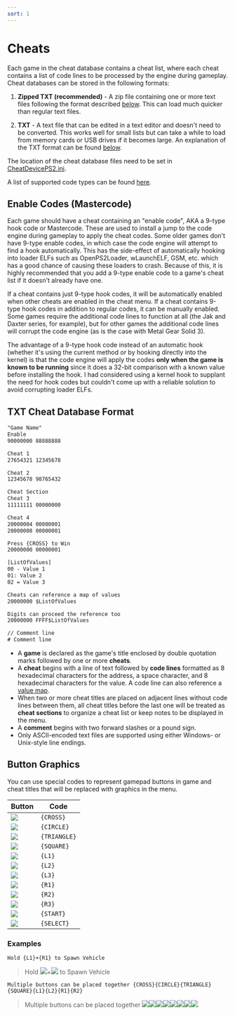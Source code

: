 ```yaml
---
sort: 1
---
```


# Cheats

Each game in the cheat database contains a cheat list, where each cheat contains a list of code lines to be processed by the engine during gameplay. Cheat databases can be stored in the following formats:

1. **Zipped TXT (recommended)** - A zip file containing one or more text files following the format described [below](#txt-cheat-database-format). This can load much quicker than regular text files.

2. **TXT** - A text file that can be edited in a text editor and doesn't need to be converted. This works well for small lists but can take a while to load from memory cards or USB drives if it becomes large. An explanation of the TXT format can be found [below](#txt-cheat-database-format).

The location of the cheat database files need to be set in [CheatDevicePS2.ini](./Settings.md).

A list of supported code types can be found [here](./Code-Types.md).

## Enable Codes (Mastercode)
Each game should have a cheat containing an "enable code", AKA a 9-type hook code or Mastercode. These are used to install a jump to the code engine during gameplay to apply the cheat codes. Some older games don't have 9-type enable codes, in which case the code engine will attempt to find a hook automatically. This has the side-effect of automatically hooking into loader ELFs such as OpenPS2Loader, wLaunchELF, GSM, etc. which has a good chance of causing these loaders to crash. Because of this, it is highly recommended that you add a 9-type enable code to a game's cheat list if it doesn't already have one.

If a cheat contains just 9-type hook codes, it will be automatically enabled when other cheats are enabled in the cheat menu. If a cheat contains 9-type hook codes in addition to regular codes, it can be manually enabled. Some games require the additional code lines to function at all (the Jak and Daxter series, for example), but for other games the additional code lines will corrupt the code engine (as is the case with Metal Gear Solid 3).

The advantage of a 9-type hook code instead of an automatic hook (whether it's using the current method or by hooking directly into the kernel) is that the code engine will apply the codes **only when the game is known to be running** since it does a 32-bit comparison with a known value before installing the hook. I had considered using a kernel hook to supplant the need for hook codes but couldn't come up with a reliable solution to avoid corrupting loader ELFs.

## TXT Cheat Database Format

```txt
"Game Name"
Enable
90000000 88888888

Cheat 1
27654321 12345678

Cheat 2
12345678 98765432

Cheat Section
Cheat 3
11111111 00000000

Cheat 4
20000004 00000001
20000008 00000001

Press {CROSS} to Win
20000000 00000001

[ListOfValues]
00 - Value 1
01: Value 2
02 = Value 3

Cheats can reference a map of values
20000000 $ListOfValues

Digits can proceed the reference too
20000000 FFFF$ListOfValues

// Comment line
# Comment line
```

* A **game** is declared as the game's title enclosed by double quotation marks followed by one or more **cheats**.
* A **cheat** begins with a line of text followed by **code lines** formatted as 8 hexadecimal characters for the address, a space character, and 8 hexadecimal characters for the value. A code line can also reference a [value map](Value-Mapped-Cheats.md).
* When two or more cheat titles are placed on adjacent lines without code lines between them, all cheat titles before the last one will be treated as **cheat sections** to organize a cheat list or keep notes to be displayed in the menu.
* A **comment** begins with two forward slashes or a pound sign.
* Only ASCII-encoded text files are supported using either Windows- or Unix-style line endings.

## Button Graphics

You can use special codes to represent gamepad buttons in game and cheat titles that will be replaced with graphics in the menu.

|Button|Code|
|---|---|
|![](https://raw.githubusercontent.com/israpps/CheatDevicePS2/master/resources/buttonCross.png)|`{CROSS}`|
|![](https://raw.githubusercontent.com/israpps/CheatDevicePS2/master/resources/buttonCircle.png)|`{CIRCLE}`|
|![](https://raw.githubusercontent.com/israpps/CheatDevicePS2/master/resources/buttonTriangle.png)|`{TRIANGLE}`|
|![](https://raw.githubusercontent.com/israpps/CheatDevicePS2/master/resources/buttonSquare.png)|`{SQUARE}`|
|![](https://raw.githubusercontent.com/israpps/CheatDevicePS2/master/resources/buttonL1.png)|`{L1}`|
|![](https://raw.githubusercontent.com/israpps/CheatDevicePS2/master/resources/buttonL2.png)|`{L2}`|
|![](https://raw.githubusercontent.com/israpps/CheatDevicePS2/master/resources/buttonL3.png)|`{L3}`|
|![](https://raw.githubusercontent.com/israpps/CheatDevicePS2/master/resources/buttonR1.png)|`{R1}`|
|![](https://raw.githubusercontent.com/israpps/CheatDevicePS2/master/resources/buttonR2.png)|`{R2}`|
|![](https://raw.githubusercontent.com/israpps/CheatDevicePS2/master/resources/buttonR3.png)|`{R3}`|
|![](https://raw.githubusercontent.com/israpps/CheatDevicePS2/master/resources/buttonStart.png)|`{START}`|
|![](https://raw.githubusercontent.com/israpps/CheatDevicePS2/master/resources/buttonSelect.png)|`{SELECT}`|

### Examples

`Hold {L1}+{R1} to Spawn Vehicle`

> Hold ![](https://raw.githubusercontent.com/israpps/CheatDevicePS2/master/resources/buttonL1.png)+![](https://raw.githubusercontent.com/israpps/CheatDevicePS2/master/resources/buttonR1.png) to Spawn Vehicle

`Multiple buttons can be placed together {CROSS}{CIRCLE}{TRIANGLE}{SQUARE}{L1}{L2}{R1}{R2}`

> Multiple buttons can be placed together ![](https://raw.githubusercontent.com/israpps/CheatDevicePS2/master/resources/buttonCross.png)![](https://raw.githubusercontent.com/israpps/CheatDevicePS2/master/resources/buttonCircle.png)![](https://raw.githubusercontent.com/israpps/CheatDevicePS2/master/resources/buttonTriangle.png)![](https://raw.githubusercontent.com/israpps/CheatDevicePS2/master/resources/buttonSquare.png)![](https://raw.githubusercontent.com/israpps/CheatDevicePS2/master/resources/buttonL1.png)![](https://raw.githubusercontent.com/israpps/CheatDevicePS2/master/resources/buttonL2.png)![](https://raw.githubusercontent.com/israpps/CheatDevicePS2/master/resources/buttonR1.png)![](https://raw.githubusercontent.com/israpps/CheatDevicePS2/master/resources/buttonR2.png)
